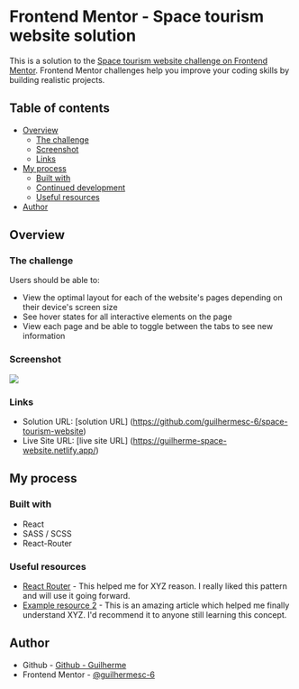 # Frontend Mentor - Space tourism website solution

This is a solution to the [Space tourism website challenge on Frontend Mentor](https://www.frontendmentor.io/challenges/space-tourism-multipage-website-gRWj1URZ3). Frontend Mentor challenges help you improve your coding skills by building realistic projects.

## Table of contents

- [Overview](#overview)
  - [The challenge](#the-challenge)
  - [Screenshot](#screenshot)
  - [Links](#links)
- [My process](#my-process)
  - [Built with](#built-with)
  - [Continued development](#continued-development)
  - [Useful resources](#useful-resources)
- [Author](#author)

## Overview

### The challenge

Users should be able to:

- View the optimal layout for each of the website's pages depending on their device's screen size
- See hover states for all interactive elements on the page
- View each page and be able to toggle between the tabs to see new information

### Screenshot

![](./screenshot.jpg)

### Links

- Solution URL: [solution URL] (https://github.com/guilhermesc-6/space-tourism-website)
- Live Site URL: [live site URL] (https://guilherme-space-website.netlify.app/)

## My process

### Built with

- React
- SASS / SCSS
- React-Router

### Useful resources

- [React Router](https://reactrouter.com/) - This helped me for XYZ reason. I really liked this pattern and will use it going forward.
- [Example resource 2](https://www.example.com) - This is an amazing article which helped me finally understand XYZ. I'd recommend it to anyone still learning this concept.

## Author

- Github - [Github - Guilherme](https://github.com/guilhermesc-6/)
- Frontend Mentor - [@guilhermesc-6](https://www.frontendmentor.io/profile/guilhermesc-6)
